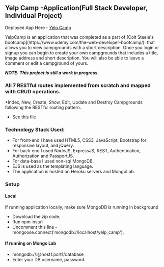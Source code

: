 ## Yelp Camp -Application(Full Stack Developer, Individual Project) 

Deployed App Here - [Yelp Camp](https://sheltered-escarpment-56487.herokuapp.com/)

<p>YelpCamp is an application that was completed as a part of [Colt Steele's bootcamp](https://www.udemy.com/the-web-developer-bootcamp/). that allows you to view campgrounds with a short description. 
Once you login or signup you can begin to create your own campgrounds that includes a title, image address and short description. You will also be able to leave a comment or edit a campground of yours.
</p> 

***NOTE: This project is still a work in progress.***

### All 7 RESTful routes implemented from scratch and mapped with CRUD operations.

*Index, New, Create, Show, Edit, Update and Destroy Campgrounds following the RESTful routing pattern.

* [See this file](chart.html)

### Technology Stack Used:

* For front-end I have used HTML5, CSS3, JavaScript, Bootstrap for responsive layout, and jQuery.
* For back-end I used NodeJS, ExpressJS, REST, Authentication, Authorization and PassportJS.
* For data-base I used non-sql MongoDB.
* EJS is used as the templating language.
* The application is hosted on Heroku servers and MongoLab.

### Setup
#### Local
If running application locally, make sure MongoDB is running in background
* Download the zip code.
* Run npm install
* Uncomment this line - mongoose.connect('mongodb://localhost/yelp_camp');

#### If running on Mongo Lab
* mongodb://<dbuser>:<dbpassword>@host1:port1/database
* Enter your DB username, password.
